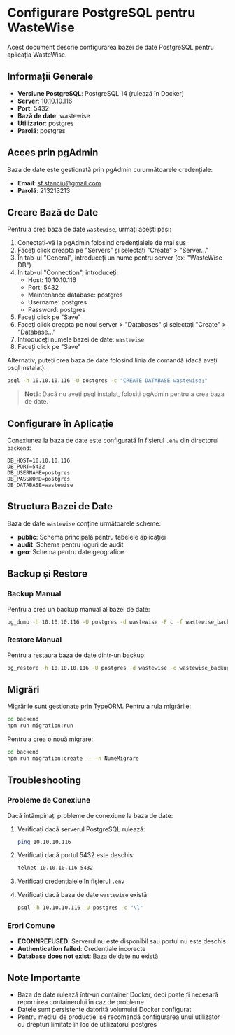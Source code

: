 # Configurare PostgreSQL pentru WasteWise

Acest document descrie configurarea bazei de date PostgreSQL pentru aplicația WasteWise.

## Informații Generale

- **Versiune PostgreSQL**: PostgreSQL 14 (rulează în Docker)
- **Server**: 10.10.10.116
- **Port**: 5432
- **Bază de date**: wastewise
- **Utilizator**: postgres
- **Parolă**: postgres

## Acces prin pgAdmin

Baza de date este gestionată prin pgAdmin cu următoarele credențiale:

- **Email**: sf.stanciu@gmail.com
- **Parolă**: 213213213

## Creare Bază de Date

Pentru a crea baza de date `wastewise`, urmați acești pași:

1. Conectați-vă la pgAdmin folosind credențialele de mai sus
2. Faceți click dreapta pe "Servers" și selectați "Create" > "Server..."
3. În tab-ul "General", introduceți un nume pentru server (ex: "WasteWise DB")
4. În tab-ul "Connection", introduceți:
   - Host: 10.10.10.116
   - Port: 5432
   - Maintenance database: postgres
   - Username: postgres
   - Password: postgres
5. Faceți click pe "Save"
6. Faceți click dreapta pe noul server > "Databases" și selectați "Create" > "Database..."
7. Introduceți numele bazei de date: `wastewise`
8. Faceți click pe "Save"

Alternativ, puteți crea baza de date folosind linia de comandă (dacă aveți psql instalat):

```bash
psql -h 10.10.10.116 -U postgres -c "CREATE DATABASE wastewise;"
```

> **Notă**: Dacă nu aveți psql instalat, folosiți pgAdmin pentru a crea baza de date.

## Configurare în Aplicație

Conexiunea la baza de date este configurată în fișierul `.env` din directorul `backend`:

```
DB_HOST=10.10.10.116
DB_PORT=5432
DB_USERNAME=postgres
DB_PASSWORD=postgres
DB_DATABASE=wastewise
```

## Structura Bazei de Date

Baza de date `wastewise` conține următoarele scheme:

- **public**: Schema principală pentru tabelele aplicației
- **audit**: Schema pentru loguri de audit
- **geo**: Schema pentru date geografice

## Backup și Restore

### Backup Manual

Pentru a crea un backup manual al bazei de date:

```bash
pg_dump -h 10.10.10.116 -U postgres -d wastewise -F c -f wastewise_backup.dump
```

### Restore Manual

Pentru a restaura baza de date dintr-un backup:

```bash
pg_restore -h 10.10.10.116 -U postgres -d wastewise -c wastewise_backup.dump
```

## Migrări

Migrările sunt gestionate prin TypeORM. Pentru a rula migrările:

```bash
cd backend
npm run migration:run
```

Pentru a crea o nouă migrare:

```bash
cd backend
npm run migration:create -- -n NumeMigrare
```

## Troubleshooting

### Probleme de Conexiune

Dacă întâmpinați probleme de conexiune la baza de date:

1. Verificați dacă serverul PostgreSQL rulează:

   ```bash
   ping 10.10.10.116
   ```

2. Verificați dacă portul 5432 este deschis:

   ```bash
   telnet 10.10.10.116 5432
   ```

3. Verificați credențialele în fișierul `.env`

4. Verificați dacă baza de date `wastewise` există:
   ```bash
   psql -h 10.10.10.116 -U postgres -c "\l"
   ```

### Erori Comune

- **ECONNREFUSED**: Serverul nu este disponibil sau portul nu este deschis
- **Authentication failed**: Credențiale incorecte
- **Database does not exist**: Baza de date nu există

## Note Importante

- Baza de date rulează într-un container Docker, deci poate fi necesară repornirea containerului în caz de probleme
- Datele sunt persistente datorită volumului Docker configurat
- Pentru mediul de producție, se recomandă configurarea unui utilizator cu drepturi limitate în loc de utilizatorul postgres

